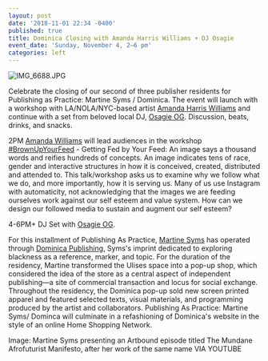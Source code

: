 ```yaml
---
layout: post
date: '2018-11-01 22:34 -0400'
published: true
title: Dominica Closing with Amanda Harris Williams + DJ Osagie
event_date: 'Sunday, November 4, 2–6 pm'
categories: left
---
```

![IMG_6688.JPG]({{site.baseurl}}/assets/img/IMG_6688.JPG)

Celebrate the closing of our second of three publisher residents for Publishing as Practice: Martine Syms / Dominica. The event will launch with a workshop with LA/NOLA/NYC-based artist [Amanda Harris Williams](https://www.instagram.com/idealblackfemale) and continue with a set from beloved local DJ, [Osagie OG](https://soundcloud.com/osagiebeats). Discussion, beats, drinks, and snacks.

2PM [Amanda Williams](https://www.instagram.com/idealblackfemale/) will lead audiences in the workshop [#BrownUpYourFeed](https://www.instagram.com/explore/tags/brownupyourfeed/) - Getting Fed by Your Feed: An image says a thousand words and reifies hundreds of concepts. An image indicates tens of race, gender and interactive structures in how it is conceived, created, distributed and attended to. This talk/workshop asks us to examine why we follow what we do, and more importantly, how it is serving us. Many of us use Instagram with automaticity, not acknowledging that the images we are feeding ourselves work against our self esteem and value system. How can we design our followed media to sustain and augment our self esteem?

4-6PM+ DJ Set with [Osagie OG](https://soundcloud.com/osagiebeats). 

For this installment of Publishing As Practice, [Martine Syms](http://martinesy.ms/) has operated through [Dominica Publishing](http://dominicapublishing.com/), Syms's imprint dedicated to exploring blackness as a reference, marker, and topic. For the duration of the residency, Martine transformed the Ulises space into a pop-up shop, which considered the idea of the store as a central aspect of independent publishing—a site of commercial transaction and locus for social exchange. Throughout the residency, the Dominica pop-up sold new screen printed apparel and featured selected texts, visual materials, and programming produced by the artist and collaborators. Publishing As Practice: Martine Syms/ Dominca will culminate in a refashioning of Dominica's website in the style of an online Home Shopping Network. 

Image: Martine Syms presenting an Artbound episode titled The Mundane Afrofuturist Manifesto, after her work of the same name VIA YOUTUBE